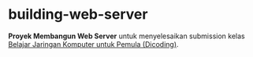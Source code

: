 # building-web-server

**Proyek Membangun Web Server** untuk menyelesaikan submission kelas [Belajar Jaringan Komputer untuk Pemula (Dicoding)](https://www.dicoding.com/academies/387).